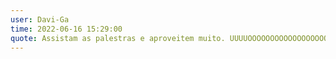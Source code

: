 ```yaml
---
user: Davi-Ga
time: 2022-06-16 15:29:00
quote: Assistam as palestras e aproveitem muito. UUUUOOOOOOOOOOOOOOOOOOOOOOOOOOOOOOOOOOOOOOOOOOOOOOOOOOOOOOOOOOOO.
---
```

